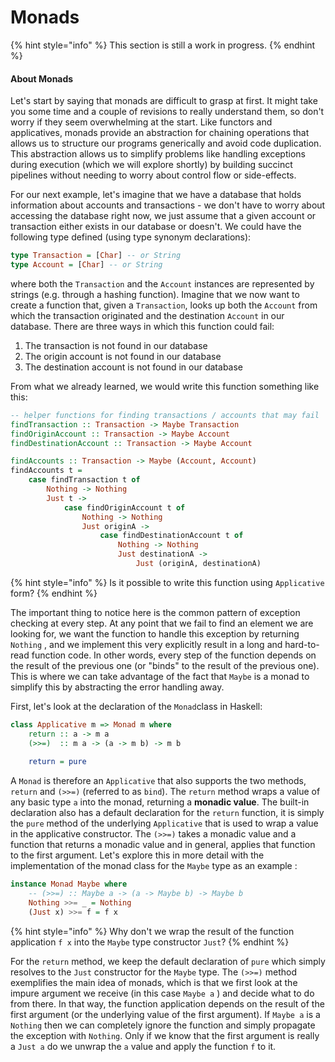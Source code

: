 # Monads

{% hint style="info" %}
This section is still a work in progress.
{% endhint %}

#### About Monads

Let's start by saying that monads are difficult to grasp at first. It might take you some time and a couple of revisions to really understand them, so don't worry if they seem overwhelming at the start. Like functors and applicatives, monads provide an abstraction for chaining operations that allows us to structure our programs generically and avoid code duplication. This abstraction allows us to simplify problems like handling exceptions during execution \(which we will explore shortly\) by building succinct pipelines without needing to worry about control flow or side-effects.

For our next example, let's imagine that we have a database that holds information about accounts and transactions - we don't have to worry about accessing the database right now, we just assume that a given account or transaction either exists in our database or doesn't. We could have the following type defined \(using type synonym declarations\):

```haskell
type Transaction = [Char] -- or String
type Account = [Char] -- or String
```

where both the `Transaction` and the `Account` instances are represented by strings \(e.g. through a hashing function\). Imagine that we now want to create a function that, given a `Transaction`, looks up both the `Account` from which the transaction originated and the destination `Account` in our database. There are three ways in which this function could fail:

1. The transaction is not found in our database
2. The origin account is not found in our database
3. The destination account is not found in our database

From what we already learned, we would write this function something like this:

```haskell
-- helper functions for finding transactions / accounts that may fail
findTransaction :: Transaction -> Maybe Transaction
findOriginAccount :: Transaction -> Maybe Account
findDestinationAccount :: Transaction -> Maybe Account

findAccounts :: Transaction -> Maybe (Account, Account)
findAccounts t =
    case findTransaction t of
        Nothing -> Nothing
        Just t ->
            case findOriginAccount t of
                Nothing -> Nothing
                Just originA ->
                    case findDestinationAccount t of
                        Nothing -> Nothing
                        Just destinationA ->
                            Just (originA, destinationA)
```

{% hint style="info" %}
Is it possible to write this function using `Applicative` form?
{% endhint %}

The important thing to notice here is the common pattern of exception checking at every step. At any point that we fail to find an element we are looking for, we want the function to handle this exception by returning `Nothing` , and we implement this very explicitly result in a long and hard-to-read function code. In other words, every step of the function depends on the result of the previous one \(or "binds" to the result of the previous one\). This is where we can take advantage of the fact that `Maybe` is a monad to simplify this by abstracting the error handling away.

First, let's look at the declaration of the `Monad`class in Haskell:

```haskell
class Applicative m => Monad m where
    return :: a -> m a
    (>>=)  :: m a -> (a -> m b) -> m b
    
    return = pure 
```

A `Monad` is therefore an `Applicative` that also supports the two methods,  `return` and `(>>=)` \(referred to as `bind`\). The `return` method wraps a value of any basic type `a` into the monad, returning a **monadic value**. The built-in declaration also has a default declaration for the `return` function, it is simply the `pure` method of the underlying `Applicative` that is used to wrap a value in the applicative constructor. The `(>>=)` takes a monadic value and a function that returns a monadic value and in general, applies that function to the first argument. Let's explore this in more detail with the implementation of the monad class for the `Maybe` type as an example :

```haskell
instance Monad Maybe where
    -- (>>=) :: Maybe a -> (a -> Maybe b) -> Maybe b
    Nothing >>= _ = Nothing
    (Just x) >>= f = f x
```

{% hint style="info" %}
Why don't we wrap the result of the function application `f x` into the `Maybe` type constructor `Just`?
{% endhint %}

For the `return` method, we keep the default declaration of `pure` which simply resolves to the `Just` constructor for the `Maybe` type. The `(>>=)` method exemplifies the main idea of monads, which is that we first look at the impure argument we receive \(in this case `Maybe a` \) and decide what to do from there. In that way, the function application depends on the result of the first argument \(or the underlying value of the first argument\). If `Maybe a` is a `Nothing` then we can completely ignore the function and simply propagate the exception with `Nothing`. Only if we know that the first argument is really a `Just a` do we unwrap the `a` value and apply the function `f` to it.


